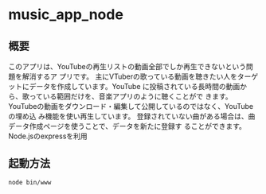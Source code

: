 # music_app_node
## 概要  
このアプリは、YouTubeの再生リストの動画全部でしか再生できないという問題を解消するア
プリです。
主にVTuberの歌っている動画を聴きたい人をターゲットにデータを作成しています。YouTube
に投稿されている長時間の動画から、歌っている範囲だけを、音楽アプリのように聴くことがで
きます。YouTubeの動画をダウンロード・編集して公開しているのではなく、YouTubeの埋め込
み機能を使い再生しています。
登録されていない曲がある場合は、曲データ作成ページを使うことで、データを新たに登録す
ることができます。  
Node.jsのexpressを利用

## 起動方法  
```
node bin/www
```
  
